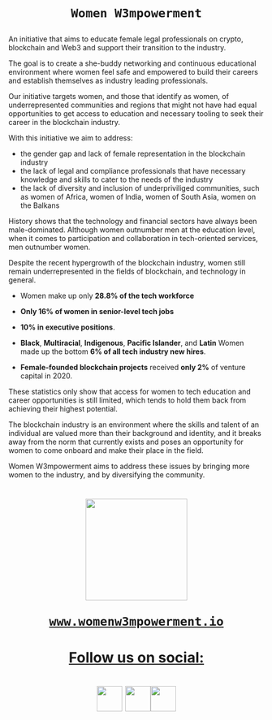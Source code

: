  <h1 align="center">
 
 ```Women W3mpowerment```
 
   </h1>

An initiative that aims to educate female legal professionals on crypto, blockchain and Web3 and support their transition to the industry. 

The goal is to create a she-buddy networking and continuous educational environment where women feel safe and empowered to build their careers and establish themselves as industry leading professionals. 

Our initiative targets women, and those that identify as women, of underrepresented communities and regions that might not have had equal opportunities to get access to education and necessary tooling to seek their career in the blockchain industry.

With this initiative we aim to address: 
- the gender gap and lack of female representation in the blockchain industry 
- the lack of legal and compliance professionals that have necessary knowledge and skills to cater to the needs of the industry 
- the lack of diversity and inclusion of underpriviliged communities, such as women of Africa, women of India, women of South Asia, women on the Balkans 

History shows that the technology and financial sectors have always been male-dominated. Although women outnumber men at the education level, when it comes to participation and collaboration in tech-oriented services, men outnumber women. 

Despite the recent hypergrowth of the blockchain industry, women still remain underrepresented in the fields of blockchain, and technology in general.

- Women make up only **28.8% of the tech workforce** 

- **Only 16% of women in senior-level tech jobs** 

- **10% in executive positions**. 

- **Black**, **Multiracial**, **Indigenous**, **Pacific Islander**, and **Latin** Women made up the bottom **6% of all tech industry new hires**. 

- **Female-founded blockchain projects** received **only 2%** of venture capital in 2020. 

These statistics only show that access for women to tech education and career opportunities is still limited, which tends to hold them back from achieving their highest potential. 

The blockchain industry is an environment where the skills and talent of an individual are valued more than their background and identity, and it breaks away from the norm that currently exists and poses an opportunity for women to come onboard and make their place in the field.

Women W3mpowerment aims to address these issues by bringing more women to the industry, and by diversifying the community.

 <h1 align="center">
 
<a href="https://docs.google.com/presentation/d/1uzAW8c5_BzhDXxNl2b5kcJslLG99DWhQ/edit?usp=sharing&ouid=104208097624635559086&rtpof=true&sd=true" target="_blank" rel="noreferrer"> <img src="https://user-images.githubusercontent.com/116645164/198328547-a36f6e3e-eea0-46ed-8ef0-57cd2dda8dd6.png" width="200" height="200">


 ```www.womenw3mpowerment.io```
 </h1>

<h1 align="center">

Follow us on social: 

  </h1>

<h1 align="center"> </a> <a href="https://www.linkedin.com/company/women-w3mpowerment/" target="_blank" rel="noreferrer"><img src="https://raw.githubusercontent.com/danielcranney/readme-generator/main/public/icons/socials/linkedin.svg" width="50" height="50" /></a>  <a href="https://www.instagram.com/women_w3mpowerment/" target="_blank" rel="noreferrer"><img src="https://raw.githubusercontent.com/danielcranney/readme-generator/main/public/icons/socials/instagram.svg" width="50" height="50" /></a><a href="https://twitter.com/ww3mpowerment" target="_blank" rel="noreferrer"><img src="https://raw.githubusercontent.com/danielcranney/readme-generator/main/public/icons/socials/twitter.svg" width="50" height="50" /></a> 

</h1>

